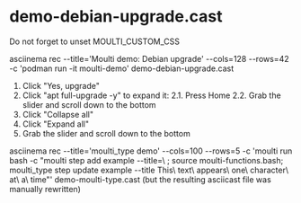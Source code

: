 # demo-debian-upgrade.cast

Do not forget to unset MOULTI_CUSTOM_CSS

asciinema rec --title='Moulti demo: Debian upgrade' --cols=128 --rows=42 -c 'podman run -it moulti-demo' demo-debian-upgrade.cast

1. Click "Yes, upgrade"
2. Click "apt full-upgrade -y" to expand it:
2.1. Press Home
2.2. Grab the slider and scroll down to the bottom
3. Click "Collapse all"
4. Click "Expand all"
5. Grab the slider and scroll down to the bottom

asciinema rec --title='moulti_type demo' --cols=100 --rows=5 -c 'moulti run bash -c "moulti step add example --title=\ ; source moulti-functions.bash; moulti_type step update example --title This\ text\ appears\ one\ character\ at\ a\ time"' demo-moulti-type.cast
(but the resulting asciicast file was manually rewritten)

